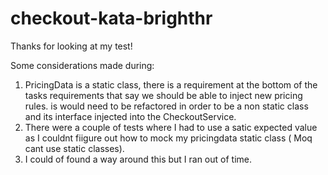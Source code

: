 # checkout-kata-brighthr

Thanks for looking at my test!

Some considerations made during:

1. PricingData is a static class, there is a requirement at the bottom of the tasks requirements that say we should be able to inject new pricing rules.
is would need to be refactored in order to be a non static class and its interface injected into the CheckoutService.
2. There were a couple of tests where I had to use a satic expected value as I couldnt fiigure out how to mock my pricingdata static class ( Moq cant use static classes).
3. I could of found a way around this but I ran out of time.

